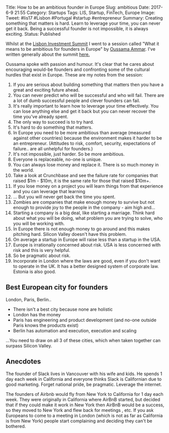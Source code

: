 Title: How to be an ambitious founder in Europe
Slug: ambitious
Date: 2017-6-9 21:55
Category: Startups
Tags: LIS, Startup, FinTech, Europe
Image: 
Tweet: #lis17 #Lisbon #Portugal #startup #entrepreneur 
Summary: Creating something that matters is hard. Learn to leverage your time, you can never get it back. Being a successful founder is not impossible, it is always exciting.
Status: Published

Whilst at the [Lisbon Investment Summit](http://www.lis-summit.com/) I went to a session called "What it means to be ambitious for founders in Europe" by [Oussama Ammar](https://twitter.com/daedalium?lang=en). I've written generally about the summit [here.]({filename}../articles/20170609_lis17.md)

Oussama spoke with passion and humour. It's clear that he cares about encouraging would-be founders and confronting some of the cultural hurdles that exist in Europe. These are my notes from the session:

1. If you are serious about building something that matters then you have a great and exciting future ahead.
2. You can never predict who will be successful and who will fail. There are a lot of dumb successful people and clever founders can fail.
3. It's really important to learn how to leverage your time effectively. You can lose anything else and get it back but you can never recover the time you've already spent.
4. The only way to succeed is to try hard.
5. It's hard to do something that matters.
6. In Europe you need to be more ambitious than average (measured against other countries) because the environment makes it harder to be an entrepreneur. (Attitudes to risk, comfort, security, expectations of failure.. are all unhelpful for founders.)
7. It's not impossible, just harder. So be more ambitious.
8. Everyone is replaceable, no-one is unique.
9. You can always lose money and replace it. There is so much money in the world.
10. Take a look at Crunchbase and see the failure rate for companies that raised $1m - $10m, it is the same rate for those that raised $10m+.
11. If you lose money on a project you will learn things from that experience and you can leverage that learning
12. … But you will never get back the time you spent.
13. Zombies are companies that make enough money to survive but not enough to provide joy to the people in the company - aim high and…
14. Starting a company is a big deal, like starting a marriage. Think hard about what you will be doing, what problem you are trying to solve, who you will be working with. 
15. In Europe there is not enough money to go around and this makes pitching hard. Silicon Valley doesn't have this problem.
16. On average a startup in Europe will raise less than a startup in the USA.
17. Europe is irrationally concerned about risk. USA is less concerned with risk and this is very helpful.
18. So be pragmatic about risk.
19. Incorporate in London where the laws are good, even if you don't want to operate in the UK. It has a better designed system of corporate law. Estonia is also good. 

## Best European city for founders

London, Paris, Berlin..

* There isn't a best city because none are holistic
* London has the money
* Paris has engineering and product development (and no-one outside Paris knows the products exist)
* Berlin has automation and execution, execution and scaling

…You need to draw on all 3 of these cities, which when taken together can surpass Silicon Valley.

## Anecdotes

The founder of Slack lives in Vancouver	with his wife and kids. He spends 1 day each week in California and everyone thinks Slack is Californian due to good marketing. Forget national pride, be pragmatic. Leverage the internet. 

The founders of Airbnb would fly from New York to California for 1 day each week. They were originally in California where AirBnB started, but decided that if they could make it work in New York then AirBnB would be a success, so they moved to New York and flew back for meetings , etc. If you ask Europeans to come to a meeting in London (which is not as far as California is from New York) people start complaining and deciding they can't be bothered. 